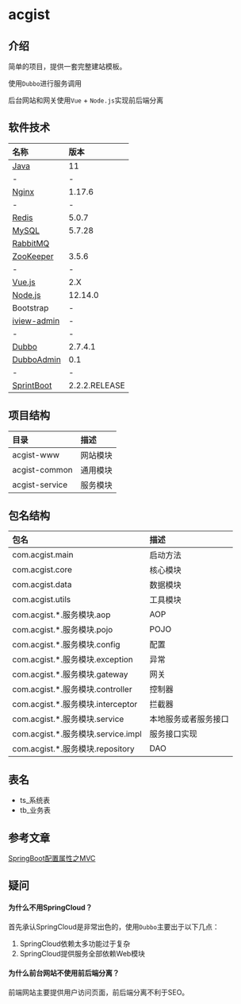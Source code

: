 # acgist

## 介绍

简单的项目，提供一套完整建站模板。

使用`Dubbo`进行服务调用

后台网站和网关使用`Vue` + `Node.js`实现前后端分离

## 软件技术

|名称|版本|
|:--|:--|
|[Java](http://openjdk.java.net/)|11|
|-|-|
|[Nginx](http://nginx.org/)|1.17.6|
|-|-|
|[Redis](https://redis.io/)|5.0.7|
|[MySQL](https://dev.mysql.com/downloads/mysql/5.7.html)|5.7.28|
|[RabbitMQ](https://www.rabbitmq.com/)|
|[ZooKeeper](https://zookeeper.apache.org/)|3.5.6|
|-|-|-|
|[Vue.js](https://cn.vuejs.org/)|2.X|
|[Node.js](https://nodejs.org/en/)|12.14.0|
|Bootstrap|-|
|[iview-admin](https://github.com/iview/iview-admin)|-|
|-|-|
|[Dubbo](https://github.com/apache/dubbo)|2.7.4.1|
|[DubboAdmin](https://github.com/apache/dubbo-admin)|0.1|
|-|-|
|[SprintBoot](https://start.spring.io/)|2.2.2.RELEASE|

## 项目结构

|目录|描述|
|:--|:--|
|acgist-www|网站模块|
|acgist-common|通用模块|
|acgist-service|服务模块|

## 包名结构

|包名|描述|
|:--|:--|
|com.acgist.main|启动方法|
|com.acgist.core|核心模块|
|com.acgist.data|数据模块|
|com.acgist.utils|工具模块|
|com.acgist.*.服务模块.aop|AOP|
|com.acgist.*.服务模块.pojo|POJO|
|com.acgist.*.服务模块.config|配置|
|com.acgist.*.服务模块.exception|异常|
|com.acgist.*.服务模块.gateway|网关|
|com.acgist.*.服务模块.controller|控制器|
|com.acgist.*.服务模块.interceptor|拦截器|
|com.acgist.*.服务模块.service|本地服务或者服务接口|
|com.acgist.*.服务模块.service.impl|服务接口实现|
|com.acgist.*.服务模块.repository|DAO|

## 表名

* ts_系统表
* tb_业务表

## 参考文章

[SpringBoot配置属性之MVC](https://segmentfault.com/a/1190000004315890)

## 疑问

#### 为什么不用SpringCloud？

首先承认SpringCloud是非常出色的，使用`Dubbo`主要出于以下几点：

1. SpringCloud依赖太多功能过于复杂
2. SpringCloud提供服务全部依赖Web模块

#### 为什么前台网站不使用前后端分离？

前端网站主要提供用户访问页面，前后端分离不利于SEO。
